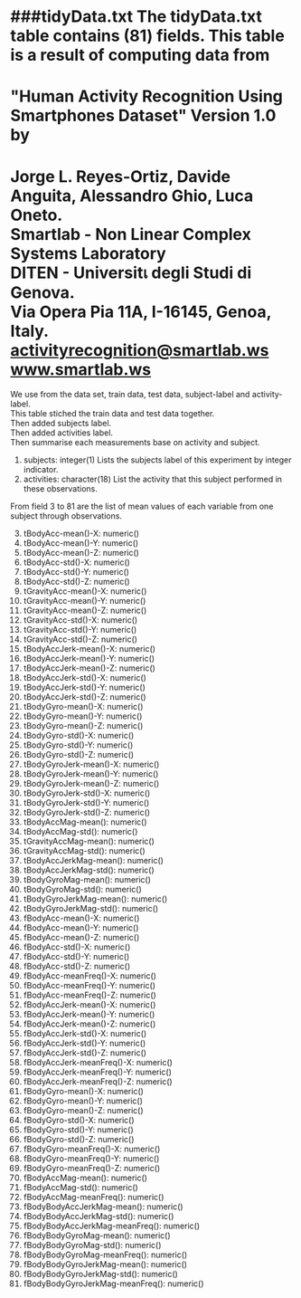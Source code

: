 ###tidyData.txt
The tidyData.txt table contains (81) fields. 
This table is a result of computing data from 
==================================================================    
"Human Activity Recognition Using Smartphones Dataset" Version 1.0 by    
==================================================================    
Jorge L. Reyes-Ortiz, Davide Anguita, Alessandro Ghio, Luca Oneto.    
Smartlab - Non Linear Complex Systems Laboratory    
DITEN - Universitเ degli Studi di Genova.    
Via Opera Pia 11A, I-16145, Genoa, Italy.    
activityrecognition@smartlab.ws    
www.smartlab.ws    
==================================================================    
We use from the data set, train data, test data, subject-label and activity-label.    
This table stiched the train data and test data together.    
Then added subjects label.    
Then added activities label.    
Then summarise each measurements base on  activity and subject.   

1. subjects: integer(1) Lists the subjects label of this experiment by integer indicator.               
2. activities: character(18) List the activity that this subject performed in these observations. 

From field 3 to 81 are the list of mean values of each variable from one subject through observations.

3. tBodyAcc-mean()-X: numeric()    
4. tBodyAcc-mean()-Y: numeric() 
5. tBodyAcc-mean()-Z: numeric() 
6. tBodyAcc-std()-X: numeric() 
7. tBodyAcc-std()-Y: numeric() 
8. tBodyAcc-std()-Z: numeric()    
9. tGravityAcc-mean()-X: numeric()    
10. tGravityAcc-mean()-Y: numeric()    
11. tGravityAcc-mean()-Z: numeric()    
12. tGravityAcc-std()-X: numeric()    
13. tGravityAcc-std()-Y: numeric()    
14. tGravityAcc-std()-Z: numeric()    
15. tBodyAccJerk-mean()-X: numeric()    
16. tBodyAccJerk-mean()-Y: numeric()    
17. tBodyAccJerk-mean()-Z: numeric()    
18. tBodyAccJerk-std()-X: numeric()    
19. tBodyAccJerk-std()-Y: numeric()    
20. tBodyAccJerk-std()-Z: numeric()    
21. tBodyGyro-mean()-X: numeric()    
22. tBodyGyro-mean()-Y: numeric()    
23. tBodyGyro-mean()-Z: numeric()    
24. tBodyGyro-std()-X: numeric()    
25. tBodyGyro-std()-Y: numeric()    
26. tBodyGyro-std()-Z: numeric()    
27. tBodyGyroJerk-mean()-X: numeric()    
28. tBodyGyroJerk-mean()-Y: numeric()    
29. tBodyGyroJerk-mean()-Z: numeric()    
30. tBodyGyroJerk-std()-X: numeric()     
31. tBodyGyroJerk-std()-Y: numeric()    
32. tBodyGyroJerk-std()-Z: numeric()    
33. tBodyAccMag-mean(): numeric()    
34. tBodyAccMag-std(): numeric()    
35. tGravityAccMag-mean(): numeric()     
36. tGravityAccMag-std(): numeric()    
37. tBodyAccJerkMag-mean(): numeric()    
38. tBodyAccJerkMag-std(): numeric()    
39. tBodyGyroMag-mean(): numeric()    
40. tBodyGyroMag-std(): numeric()    
41. tBodyGyroJerkMag-mean(): numeric()    
42. tBodyGyroJerkMag-std(): numeric()    
43. fBodyAcc-mean()-X: numeric()    
44. fBodyAcc-mean()-Y: numeric()     
45. fBodyAcc-mean()-Z: numeric()    
46. fBodyAcc-std()-X: numeric()    
47. fBodyAcc-std()-Y: numeric()    
48. fBodyAcc-std()-Z: numeric()     
49. fBodyAcc-meanFreq()-X: numeric()    
50. fBodyAcc-meanFreq()-Y: numeric()    
51. fBodyAcc-meanFreq()-Z: numeric()    
52. fBodyAccJerk-mean()-X: numeric()    
53. fBodyAccJerk-mean()-Y: numeric()    
54. fBodyAccJerk-mean()-Z: numeric()    
55. fBodyAccJerk-std()-X: numeric()    
56. fBodyAccJerk-std()-Y: numeric()    
57. fBodyAccJerk-std()-Z: numeric()    
58. fBodyAccJerk-meanFreq()-X: numeric()    
59. fBodyAccJerk-meanFreq()-Y: numeric()    
60. fBodyAccJerk-meanFreq()-Z: numeric()    
61. fBodyGyro-mean()-X: numeric()    
62. fBodyGyro-mean()-Y: numeric()    
63. fBodyGyro-mean()-Z: numeric()    
64. fBodyGyro-std()-X: numeric()    
65. fBodyGyro-std()-Y: numeric()    
66. fBodyGyro-std()-Z: numeric()    
67. fBodyGyro-meanFreq()-X: numeric()    
68. fBodyGyro-meanFreq()-Y: numeric()    
69. fBodyGyro-meanFreq()-Z: numeric()    
70. fBodyAccMag-mean(): numeric()    
71. fBodyAccMag-std(): numeric()    
72. fBodyAccMag-meanFreq(): numeric()    
73. fBodyBodyAccJerkMag-mean(): numeric()    
74. fBodyBodyAccJerkMag-std(): numeric()    
75. fBodyBodyAccJerkMag-meanFreq(): numeric()    
76. fBodyBodyGyroMag-mean(): numeric()    
77. fBodyBodyGyroMag-std(): numeric()    
78. fBodyBodyGyroMag-meanFreq(): numeric()    
79. fBodyBodyGyroJerkMag-mean(): numeric()    
80. fBodyBodyGyroJerkMag-std(): numeric()    
81. fBodyBodyGyroJerkMag-meanFreq(): numeric()    